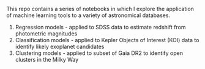 This repo contains a series of notebooks in which I explore the application of machine learning tools to a variety of astronomical databases. 

1. Regression models - applied to SDSS data to estimate redshift from photometric magnitudes
2. Classification models - applied to Kepler Objects of Interest (KOI) data to identify likely exoplanet candidates
3. Clustering models - applied to subset of Gaia DR2 to identify open clusters in the Milky Way
